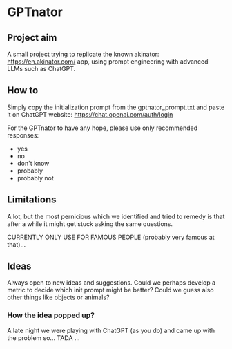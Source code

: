 # GPTnator

## Project aim
A small project trying to replicate the known akinator: https://en.akinator.com/ app, using prompt engineering with advanced LLMs such as ChatGPT.

## How to
Simply copy the initialization prompt from the gptnator_prompt.txt and paste it on ChatGPT website: https://chat.openai.com/auth/login

For the GPTnator to have any hope, please use only recommended responses:
* yes
* no
* don't know
* probably
* probably not

## Limitations

A lot, but the most pernicious which we identified and tried to remedy is that after a while it might get stuck asking the same questions.

CURRENTLY ONLY USE FOR FAMOUS PEOPLE (probably very famous at that)...

## Ideas

Always open to new ideas and suggestions. Could we perhaps develop a metric to decide which init prompt might be better? Could we guess also other things like objects or animals?

### How the idea popped up?

A late night we were playing with ChatGPT (as you do) and came up with the problem so... TADA ...
